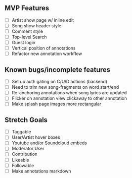 ## MVP Features
- [ ] Artist show page w/ inline edit
- [ ] Song show header style
- [ ] Comment style
- [ ] Top-level Search
- [ ] Guest login
- [ ] Vertical position of annotations
- [ ] Refactor new annotation workflow

## Known bugs/incomplete features
- [ ] Set up auth gating on C/U/D actions (backend)
- [ ] Need to trim new song-fragments on word start/end
- [ ] Re-anchoring annotations when song lyrics are updated
- [ ] Flicker on annotation view clickaway to other annotation
- [ ] Make splash page images more rectangular

## Stretch Goals
- [ ] Taggable
- [ ] User/Artist hover boxes
- [ ] Youtube and/or Soundcloud embeds
- [ ] Moderator User
- [ ] Contribution
- [ ] Likeable
- [ ] Followable
- [ ] Make annotations markdown
